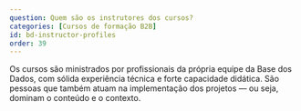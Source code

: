 ```yaml
---
question: Quem são os instrutores dos cursos?
categories: [Cursos de formação B2B]
id: bd-instructor-profiles
order: 39
---
```


Os cursos são ministrados por profissionais da própria equipe da Base dos Dados, com sólida experiência técnica e forte capacidade didática. São pessoas que também atuam na implementação dos projetos — ou seja, dominam o conteúdo e o contexto.